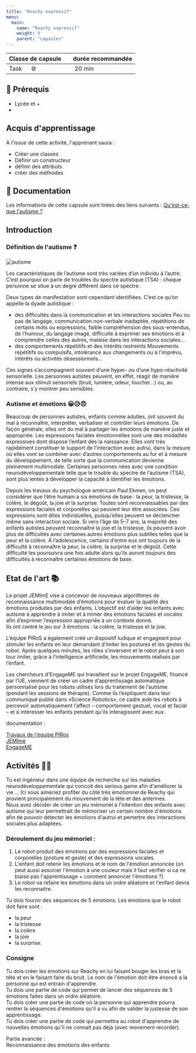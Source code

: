 ```yaml
---
title: "Reachy expressif"
menu:
  main:
    name: "Reachy expressif"
    weight: 9
    parent: "capsules"
---
```

| Classe de capsule  | &emsp;durée recommandée |
|:-------------------|:------------------|
| Task  &emsp;  ⚙️  |&emsp; 20 min      |


## 🎒 Prérequis

- Lycée et +
- 

## Acquis d'apprentissage
A l'issue de cette activité, l'apprenant saura : 
- Créer une classes 
- Définir un constructeur
- définir des attributs
- créer des méthodes  

## 📗 Documentation

Les informations de cette capsule sont tirées des liens suivants :
[Qu'est-ce-que l'autisme ?](https://www.craif.org/quest-ce-que-lautisme-44)


## Introduction 

### Définition de l'autisme ❓

![autisme](img/autisme.png)

Les caractéristiques de l’autisme sont très variées d’un individu à l’autre. C’est pourquoi on parle de troubles du spectre autistique (TSA) : chaque personne se situe à un degré différent dans ce spectre.

Deux types de manifestation sont cependant identifiées. C’est ce qu’on appelle la dyade autistique :

* des difficultés dans la communication et les interactions sociales
Peu ou pas de langage, communication non-verbale inadaptée, répétitions de certains mots ou expressions, faible compréhension des sous-entendus, de l’humour, du langage imagé, difficulté à exprimer ses émotions et à comprendre celles des autres, malaise dans les interactions sociales…
* des comportements répétitifs et des intérêts restreints
Mouvements répétitifs ou compulsifs, intolérance aux changements ou à l’imprévu, intérêts ou activités obsessionnels…

Ces signes s’accompagnent souvent d’une hyper- ou d’une hypo-réactivité sensorielle. Les personnes autistes peuvent, en effet, réagir de manière intense aux stimuli sensoriels (bruit, lumière, odeur, toucher…) ou, au contraire, s’y montrer peu sensibles.

### Autisme et émotions 😀😥😠

Beaucoup de personnes autistes, enfants comme adultes, ont souvent du mal à reconnaître, interpréter, verbaliser et contrôler leurs émotions. De façon générale, elles ont du mal à partager les émotions de manière juste et appropriée. 
Les expressions faciales émotionnelles sont une des modalités expressives dont dispose l’enfant dès la naissance. Elles vont très rapidement constituer le support de l’interaction avec autrui, dans la mesure où elles vont se combiner avec d’autres comportements au fur et à mesure du développement, de telle sorte que la communication devienne pleinement multimodale.
Certaines personnes nées avec une condition neurodéveloppementale telle que le trouble du spectre de l’autisme (TSA), sont plus lentes à développer la capacité à identifier les émotions.

Depuis les travaux du psychologue américain Paul Ekmen, on peut considérer que l’être humain a six émotions de base : la peur, la tristesse, la colère, le dégoût, la joie et la surprise. Toutes sont reconnaissables par des expressions faciales et corporelles qui peuvent leur être associées. Ces expressions sont dites individuelles, puisqu’elles peuvent se déclencher même sans interaction sociale.
Si vers l’âge de 5–7 ans, la majorité des enfants autistes peuvent reconnaître la joie et la tristesse, ils peuvent avoir plus de difficultés avec certaines autres émotions plus subtiles telles que la peur et la colère. À l’adolescence, certains d’entre eux ont toujours de la difficulté à reconnaître la peur, la colère, la surprise et le dégoût. Cette difficulté les poursuivra une fois adulte alors qu’ils auront toujours des difficultés à reconnaître certaines émotions de base.

## Etat de l'art 📚
 
Le projet JEMImE vise à concevoir de nouveaux algorithmes de reconnaissance multimodale d’émotions pour évaluer la qualité des émotions produites par des enfants. L’objectif est d’aider les enfants avec autisme à apprendre à imiter et à mimer des émotions faciales et vocales afin d’exprimer l’expression appropriée à un contexte donné.  
Ils ont centré le jeu sur 3 émotions : la colère, la tristesse et la joie.

L’équipe PIRoS a également créé un dispositif ludique et engageant pour stimuler les enfants en leur demandant d’imiter les postures et les gestes du robot. Après quelques minutes, les rôles s’inversent et le robot peut à son tour imiter, grâce à l’intelligence artificielle, les mouvements réalisés par l’enfant.

Les chercheurs d'EngageME qui travaillent sur le projet EngageME, financé par l’UE, viennent de créer un cadre d’apprentissage automatique personnalisé pour les robots utilisés lors du traitement de l’autisme (pendant les sessions de thérapie). Comme ils l’expliquent dans leur communiqué publié dans «Science Robotics», ce cadre aide les robots à percevoir automatiquement l’affect – comportement gestuel, vocal et facial – et à intéresser les enfants pendant qu’ils interagissent avec eux.

documentation : 

[Travaux de l'équipe PIRos](https://www.sorbonne-universite.fr/actualites/la-robotique-au-service-des-enfants-autistes)   
[JEMIme](http://www.innovation-alzheimer.fr/jemime/)   
[EngageME](https://cordis.europa.eu/article/id/123847-teaching-robots-how-to-interact-with-children-with-autism/fr)   

## Activités 👩‍💻

Tu est ingénieur dans une équipe de recherche sur les maladies neurodéveloppementale qui concoit des serious game afin d'améliorer la vie ...
Ici vous aimeriez profiter du côté très émotionnel de Reachy qui provient principalement du mouvement de la tête et des antennes.  
Nous avez décider de créer un jeu mémoriel à l'intention des enfants avec autisme qui leur permettrait de mémoriser un certain nombre d'émotions afin de pouvoir détecter les émotions d'autrui et pemettre des interactions sociales plus adaptées.   

### Déroulement du jeu mémoriel :   
1. Le robot produit des émotions par des expressions faciales et corporelles (posture et geste) et des expressions vocales.   
2. L'enfant doit retenir les émotions et le nom de l'émotion annoncée (on peut aussi associer l'émotion à une couleur mais il faut vérifier si ca ne biaise pas l'apprentissage + comment annoncer l'émotions ?). 
3. Le robot va refaire les émotions dans un ordre aléatoire et l'enfant devra les reconnaitre. 

Tu dois fournir des séquences de 5 émotions. Les émotions que le robot doit faire sont : 
* la peur
* la tristesse
* la colère 
* la joie 
* la surprise.

### Consigne 
Tu dois créer les émotions sur Reachy en lui faisant bouger les bras et la tête et en le faisant faire du bruit. Le nom de l'émotion doit être énoncé a la personne qui est entrain d'apprendre.   
Tu dois une partie de code qui permet de lancer des séquences de 5 émotions faites dans un ordre aléatoire.   
Tu dois créer une partie de code où la personne qui apprendre pourra rentrer la séquences d'émotions qu'il a vu afin de valider la justesse de son apprentissage.   
Tu dois créer une partie de code qui permettra au robot d'apprendre de nouvelles émotions qu'il ne connait pas déjà (avec movement recorder).   


Partie avancée :   
Reconnaissance des émotions des enfants